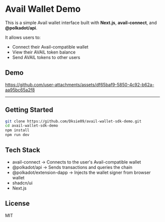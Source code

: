 # Avail Wallet Demo

This is a simple Avail wallet interface built with **Next.js**, **avail-connect**, and **@polkadot/api**.

It allows users to:

- Connect their Avail-compatible wallet
- View their AVAIL token balance
- Send AVAIL tokens to other users

## Demo

https://github.com/user-attachments/assets/df65baf9-5850-4c92-b62a-aa95bc65a2f8

---

## Getting Started

```bash
git clone https://github.com/Dksie09/avail-wallet-sdk-demo.git
cd avail-wallet-sdk-demo
npm install
npm run dev
```

## Tech Stack

- avail-connect -> Connects to the user's Avail-compatible wallet
- @polkadot/api -> Sends transactions and queries the chain
- @polkadot/extension-dapp -> Injects the wallet signer from browser wallet
- shadcn/ui
- Next.js

## License

MIT

